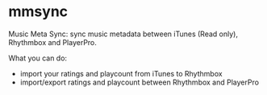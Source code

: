 # mmsync
Music Meta Sync: sync music metadata between iTunes (Read only), Rhythmbox and PlayerPro.

What you can do:
- import your ratings and playcount from iTunes to Rhythmbox
- import/export ratings and playcount between Rhythmbox and PlayerPro

